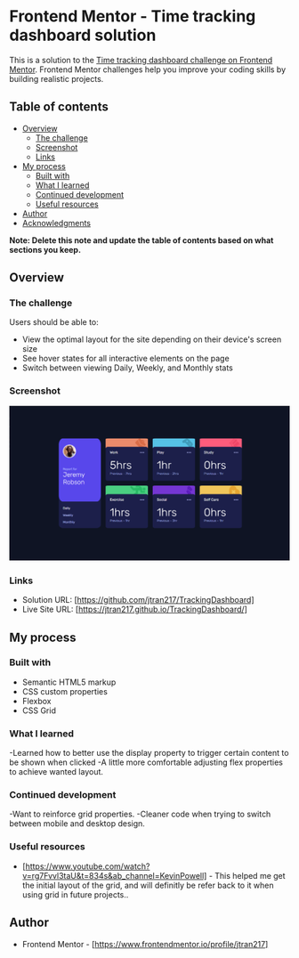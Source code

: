 # Frontend Mentor - Time tracking dashboard solution

This is a solution to the [Time tracking dashboard challenge on Frontend Mentor](https://www.frontendmentor.io/challenges/time-tracking-dashboard-UIQ7167Jw). Frontend Mentor challenges help you improve your coding skills by building realistic projects. 

## Table of contents

- [Overview](#overview)
  - [The challenge](#the-challenge)
  - [Screenshot](#screenshot)
  - [Links](#links)
- [My process](#my-process)
  - [Built with](#built-with)
  - [What I learned](#what-i-learned)
  - [Continued development](#continued-development)
  - [Useful resources](#useful-resources)
- [Author](#author)
- [Acknowledgments](#acknowledgments)

**Note: Delete this note and update the table of contents based on what sections you keep.**

## Overview

### The challenge

Users should be able to:

- View the optimal layout for the site depending on their device's screen size
- See hover states for all interactive elements on the page
- Switch between viewing Daily, Weekly, and Monthly stats

### Screenshot

![](./timeTrackDesktop.png)


### Links

- Solution URL: [https://github.com/jtran217/TrackingDashboard]
- Live Site URL: [https://jtran217.github.io/TrackingDashboard/]
## My process

### Built with

- Semantic HTML5 markup
- CSS custom properties
- Flexbox
- CSS Grid

### What I learned

-Learned how to better use the display property to trigger certain content to be shown when clicked
-A little more comfortable adjusting flex properties to achieve wanted layout. 

### Continued development
-Want to reinforce grid properties.
-Cleaner code when trying to switch between mobile and desktop design.

### Useful resources

- [https://www.youtube.com/watch?v=rg7Fvvl3taU&t=834s&ab_channel=KevinPowell] - This helped me get the initial layout of the grid, and will definitly be refer back to it when using grid in future projects..

## Author
- Frontend Mentor - [https://www.frontendmentor.io/profile/jtran217]